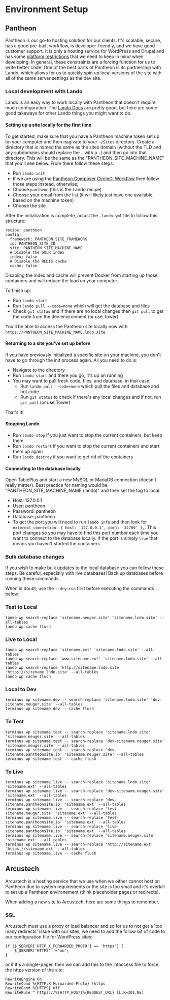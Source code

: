 # Environment Setup

## Pantheon

Pantheon is our go-to hosting solution for our clients. It's scalable, secure, has a good pre-built workflow, is developer-friendly, and we have good customer support. It is only a hosting service for WordPress and Drupal and has some [platform restrictions](https://pantheon.io/docs/platform-considerations) that we need to keep in mind when developing. In general, these constraints are a forcing function for us to write better code. One of the best parts of Pantheon is its partnership with Lando, which allows for us to quickly spin up local versions of the site with all of the same server settings as the dev site.

### Local development with Lando

Lando is an easy way to work locally with Pantheon that doesn't require much configuration. The [Lando Docs](https://docs.lando.dev/config/pantheon.html) are pretty good, but here are some good takaways for other Lando things you might want to do.

#### Setting up a site locally for the first time

To get started, make sure that you have a Pantheon machine token set up on your computer and then nagivate to your `~/Sites` directory. Create a directory that is named the same as the sites domain (without the TLD and any subdomains should replace the `.` with a `-`) and then go into that directory. This will be the same as the "PANTHEON_SITE_MACHINE_NAME" that you'll see below. From there follow these steps:
* Run `lando init`
* If we are using the [Pantheon Composer CircleCI Workflow](https://github.com/neuger-digital/digital-team-standards/blob/master/environment-setup/pantheon-composer-workflow.md) then follow those steps instead, otherwise;
* Choose `pantheon` (this is the Lando recipe)
* Choose your email from the list (it will likely just have one available, based on the machine token)
* Choose the site

After the initialization is complete, adjust the `.lando.yml` file to follow this structure:
```
recipe: pantheon
config:
  framework: PANTHEON_SITE_FRAMEWORK
  id: PANTHEON_SITE_ID
  site: PANTHEON_SITE_MACHINE_NAME
  # Disable the SOLR index
  index: false
  # Disable the REDIS cache
  cache: false
```
Disabling the index and cache will prevent Docker from starting up those containers and will reduce the load on your computer.

To finish up:
* Run `lando start`
* Run `lando pull --code=none` which will get the database and files
* Check `git status` and if there are no local changes then `git pull` to get the code from the dev environment (or use Tower)

You'll be able to access the Pantheon site locally now with `https://PANTHEON_SITE_MACHINE_NAME.lndo.site`.

#### Returning to a site you've set up before

If you have previously initialized a specific site on your machine, you don't have to go through the init process again. All you need to do is:
* Navigate to the directory
* Run `lando start` and there you go, it's up an running
* You may want to pull fresh code, files, and database, in that case:
	* Run `lando pull --code=none` which pull the files and database and not code
	* Run `git status` to check if there's any local changes and if not, run `git pull` (or use Tower)

That's it!

#### Stopping Lando

* Run `lando stop` if you just want to stop the current containers, but keep them
* Run `lando restart` if you want to stop the current containers and start them up again
* Run `lando destroy` if you want to get rid of the containers

#### Connecting to the database locally

Open TablePlus and start a new MySQL or MariaDB connection (doesn't really matter). Best practice for naming would be "PANTHEON_SITE_MACHINE_NAME (lando)" and then set the tag to local.
* Host: 127.0.0.1
* User: pantheon
* Password: pantheon
* Database: pantheon
* To get the port you will need to run `lando info` and then look for `external_connection: { host: '127.0.0.1', port: '32769' },`. This port changes so you may have to find this port number each time you want to connect to the database locally. If the port is simply `true` that means you haven't started the containers.

### Bulk database changes

If you wish to make bulk updates to the local database you can follow these steps. Be careful, especially with live databases! Back up databases before running these commands.

When in doubt, use the `--dry-run` first before executing the commands below.

### Test to Local

```
lando wp search-replace 'sitename.neuger.site' 'sitename.lndo.site' --all-tables
lando wp cache flush
```

### Live to Local

```
lando wp search-replace 'sitename.ext' 'sitename.lndo.site' --all-tables
lando wp search-replace 'www.sitename.ext' 'sitename.lndo.site' --all-tables
lando wp search-replace 'http://sitename.lndo.site' 'https://sitename.lndo.site' --all-tables
lando wp cache flush
```

### Local to Dev

```
terminus wp sitename.dev -- search-replace 'sitename.lndo.site' 'dev-sitename.neuger.site' --all-tables
terminus wp sitename.dev -- cache flush
```

### To Test

```
terminus wp sitename.test -- search-replace 'sitename.lndo.site' 'sitename.neuger.site' --all-tables
terminus wp sitename.test -- search-replace 'dev-sitename.neuger.site' 'sitename.neuger.site' --all-tables
terminus wp sitename.test -- search-replace 'dev-sitename.pantheonsite.io' 'sitename.neuger.site' --all-tables
terminus wp sitename.test -- cache flush
```

### To Live

```
terminus wp sitename.live -- search-replace 'sitename.lndo.site' 'sitename.ext' --all-tables
terminus wp sitename.live -- search-replace 'dev-sitename.neuger.site' 'sitename.ext' --all-tables
terminus wp sitename.live -- search-replace 'dev-sitename.pantheonsite.io' 'sitename.ext' --all-tables
terminus wp sitename.live -- search-replace 'test-sitename.neuger.site' 'sitename.ext' --all-tables
terminus wp sitename.live -- search-replace 'test-sitename.pantheonsite.io' 'sitename.ext' --all-tables
terminus wp sitename.live -- search-replace 'live-sitename.pantheonsite.io' 'sitename.ext' --all-tables
terminus wp sitename.live -- search-replace 'sitename.neuger.site' 'sitename.ext' --all-tables
terminus wp sitename.live -- search-replace 'http://sitename.ext' 'https://sitename.ext' --all-tables
terminus wp sitename.live -- cache flush

```

## Arcustech

Arcustech is a hosting service that we use when we either cannot host on Pantheon due to system requirements or the site is too small and it's overkill to set up a Pantheon environement (think placeholder pages or redirects).

When adding a new site to Arcustech, here are some things to remember.

### SSL

Arcustech must use a proxy or load balancer and so for us to not get a 'too many redirects' issue with our sites, we need to add the follow bit of code to our configuration file for WordPress sites:

```
if ($_SERVER['HTTP_X_FORWARDED_PROTO'] == 'https') {
	$_SERVER['HTTPS'] ='on';
}
```

or if it's a single-pager, then we can add this to the .htaccess file to force the https version of the site:

```
RewriteEngine On
RewriteCond %{HTTP:X-Forwarded-Proto} !https
RewriteCond %{HTTPS} off
RewriteRule ^ https://%{HTTP_HOST}%{REQUEST_URI} [L,R=301,NE]
```
